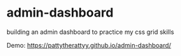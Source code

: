 # admin-dashboard
building an admin dashboard to practice my css grid skills

Demo: https://pattytherattyy.github.io/admin-dashboard/
